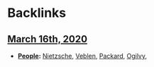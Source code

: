 
# Backlinks
## [March 16th, 2020](<March 16th, 2020.md>)
- **[People](<People.md>):** [Nietzsche](<Nietzsche.md>), [Veblen](<Veblen.md>), [Packard](<Packard.md>), [Ogilvy](<Ogilvy.md>),

